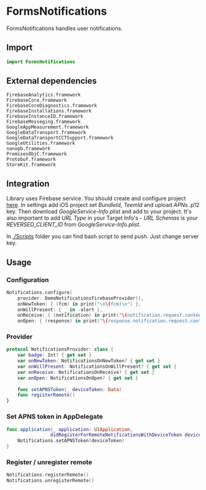 # FormsNotifications

FormsNotifications handles user notifications.

## Import

```swift
import FormsNotifications
```

## External dependencies

```
FirebaseAnalytics.framework
FirebaseCore.framework
FirebaseCoreDiagnostics.framework
FirebaseInstallations.framework
FirebaseInstanceID.framework
FirebaseMesseging.framework
GoogleAppMeasurement.framework
GoogleDataTransport.framework
GoogleDataTransportCCTSupport.framework
GoogleUtilities.framework
nanopb.framework
PromisesObjC.framework
Protobuf.framework
StoreKit.framework
```

## Integration

Library uses Firebase service. You should create and configure project [here](https://console.firebase.google.com/). In settings add iOS project set *BundleId*, *TeemId* and upload *APNs* .p12 key. Then download *GoogleService-Info.plist* and add to your project. It's also important to add *URL Type* in your Target Info's - *URL Schemas* is your *REVERSED_CLIENT_ID* from *GoogleService-Info.plist*.

In [./Scripts](./Scripts) folder you can find bash script to send push. Just change server key.

## Usage

### Configuration

```swift
Notifications.configure(
    provider: DemoNotificationsFirebaseProvider(),
    onNewToken: { (fcm) in print("\n\(fcm)\n") },
    onWillPresent: { _ in .alert },
    onReceive: { (notification) in print("\(notification.request.content.userInfo)") },
    onOpen: { (response) in print("\(response.notification.request.content.userInfo)") })
```

### Provider

```swift
protocol NotificationsProvider: class {
    var badge: Int? { get set }
    var onNewToken: NotificationsOnNewToken? { get set }
    var onWillPresent: NotificationsOnWillPresent? { get set }
    var onReceive: NotificationsOnReceive? { get set }
    var onOpen: NotificationsOnOpen? { get set }
    
    func setAPNSToken(_ deviceToken: Data)
    func registerRemote()
}
```

### Set APNS token in AppDelegate

```swift
func application(_ application: UIApplication,
                didRegisterForRemoteNotificationsWithDeviceToken deviceToken: Data) {
    Notifications.setAPNSToken(deviceToken)
}
```

### Register / unregister remote

```swift
Notifications.registerRemote()
Notifications.unregisterRemote()
```